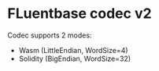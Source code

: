 # FLuentbase codec v2

Codec supports 2 modes:

- Wasm (LittleEndian, WordSize=4)
- Solidity (BigEndian, WordSize=32)
